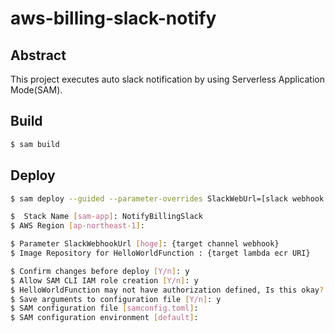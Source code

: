 # aws-billing-slack-notify

## Abstract
This project executes auto slack notification by using Serverless Application Mode(SAM).

## Build

```bash
$ sam build
```

## Deploy

```bash
$ sam deploy --guided --parameter-overrides SlackWebUrl=[slack webhook URL]

$  Stack Name [sam-app]: NotifyBillingSlack      
$ AWS Region [ap-northeast-1]: 

$ Parameter SlackWebhookUrl [hoge]: {target channel webhook}
$ Image Repository for HelloWorldFunction : {target lambda ecr URI}

$ Confirm changes before deploy [Y/n]: y
$ Allow SAM CLI IAM role creation [Y/n]: y
$ HelloWorldFunction may not have authorization defined, Is this okay? [y/N]: y
$ Save arguments to configuration file [Y/n]: y
$ SAM configuration file [samconfig.toml]: 
$ SAM configuration environment [default]: 
```


